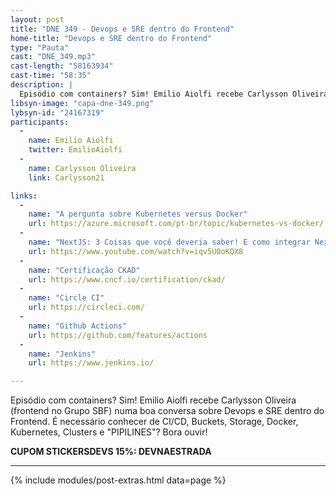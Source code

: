 ```yaml
---
layout: post
title: "DNE 349 - Devops e SRE dentro do Frontend"
home-title: "Devops e SRE dentro do Frontend"
type: "Pauta"
cast: "DNE_349.mp3"
cast-length: "58163934"
cast-time: "58:35"
description: |
  Episódio com containers? Sim! Emilio Aiolfi recebe Carlysson Oliveira (frontend no Grupo SBF) numa boa conversa sobre Devops e SRE dentro do Frontend. É necessário conhecer de CI/CD, Buckets, Storage, Docker, Kubernetes, Clusters e "PIPILINES"? Bora ouvir!
libsyn-image: "capa-dne-349.png"
lybsyn-id: "24167319"
participants:
  -
    name: Emilio Aiolfi
    twitter: EmilioAiolfi
  -
    name: Carlysson Oliveira
    link: Carlysson21

links:
  -
    name: "A pergunta sobre Kubernetes versus Docker"
    url: https://azure.microsoft.com/pt-br/topic/kubernetes-vs-docker/
  -
    name: "NextJS: 3 Coisas que você deveria saber! E como integrar NextJS com qualquer coisa"
    url: https://www.youtube.com/watch?v=iqv5U0oKQX8
  -
    name: "Certificação CKAD"
    url: https://www.cncf.io/certification/ckad/
  -
    name: "Circle CI"
    url: https://circleci.com/
  -
    name: "Github Actions"
    url: https://github.com/features/actions
  -
    name: "Jenkins"
    url: https://www.jenkins.io/

---
```


Episódio com containers? Sim! Emilio Aiolfi recebe Carlysson Oliveira (frontend no Grupo SBF) numa boa conversa sobre Devops e SRE dentro do Frontend. É necessário conhecer de CI/CD, Buckets, Storage, Docker, Kubernetes, Clusters e "PIPILINES"? Bora ouvir!

<strong>CUPOM STICKERSDEVS 15%: DEVNAESTRADA</strong>

---

{% include modules/post-extras.html data=page %}
